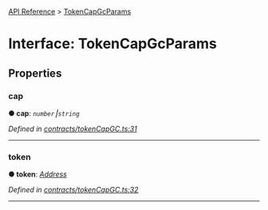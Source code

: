 [API Reference](../README.md) > [TokenCapGcParams](../interfaces/TokenCapGcParams.md)



# Interface: TokenCapGcParams


## Properties
<a id="cap"></a>

###  cap

**●  cap**:  *`number`⎮`string`* 

*Defined in [contracts/tokenCapGC.ts:31](https://github.com/daostack/arc.js/blob/caacbb2/lib/contracts/tokenCapGC.ts#L31)*





___

<a id="token"></a>

###  token

**●  token**:  *[Address](../#Address)* 

*Defined in [contracts/tokenCapGC.ts:32](https://github.com/daostack/arc.js/blob/caacbb2/lib/contracts/tokenCapGC.ts#L32)*





___


